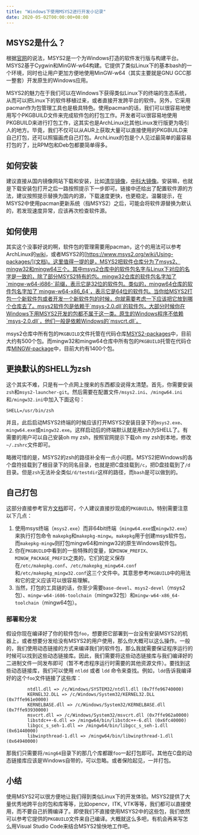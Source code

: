```yaml
---
title: "Windows下使用MSYS2进行开发小记录"
date: 2020-05-02T00:00:00+08:00
---
```


## MSYS2是什么？

根据[官网](https://www.msys2.org/)的说法，MSYS2是一个为Windows打造的软件发行版与构建平台。MSYS2基于Cygwin和MinGW-w64构建。它提供了类似Linux下的基本bash的一个环境，同时也让用户更加方便地使用MinGW-w64（其实主要就是GNU GCC那一整套）开发原生的Windows应用。

MSYS2的魅力在于我们可以在Windows下获得类似Linux下的终端的生态系统，从而可以把Linux下的软件移植过来，或者直接开发跨平台的软件。另外，它采用pacman作为包管理工具也是极具特色。使用pacman的话，我们可以很容易地使用写个PKGBUILD文件来完成软件包的打包工作。开发者可以很容易地使用PKGBUILD来进行打包工作，这其实也是ArchLinux比其他Linux发行版更为吸引人的地方。毕竟，我们不仅可以从AUR上获取大量可以直接使用的PKGBUILD来自己打包，还可以照猫画虎自己打包。ArchLinux的包是个人见过最简单的最容易打包的了，比RPM包和Deb包都要简单得多。

## 如何安装

建议直接从国内镜像网站下载和安装，比如[清华镜像](https://mirror.tuna.tsinghua.edu.cn/help/msys2/)，[中科大镜像](https://mirrors.ustc.edu.cn/help/msys2.html)。安装嘛，也就是下载安装包打开之后一路按照提示下一步即可。链接中还给出了配置软件源的方法，建议按照提示替换为国内的源，下载速度更快，也更稳定。温馨提示，在MSYS2中使用pacman更新系统（指MSYS2）之后，可能会将软件源替换为默认的，若发现速度异常，应该再次检查软件源。

## 如何使用

其实这个没事好说的啊，软件包的管理需要用pacman，这个的用法可以参考ArchLinux的[wiki](https://wiki.archlinux.org/index.php/Pacman)，或者MSYS2的[https://www.msys2.org/wiki/Using-packages/](文档)。这里值得一提的是，MSYS2把软件仓库分为了msys2、mingw32和mingw64三个。其中msys2仓库中的软件包名字与Linux下对应的名字是一致的，除了部分MSYS2特有的包。mingw32仓库的软件包名字加了`mingw-w64-i686-`前缀，表示它是32位的软件包。类似的，mingw64仓库的软件包名字加了`mingw-w64-x86_64`，表示它是64位的软件包。当你给MSYS2打包一个新软件包或者开发一个新软件包的时候，你就需要考虑一下应该把它放到哪个仓库去了。msys2软件包是依赖于`msys-2.0.dll`的软件包，大部分时候你在Windows下用MSYS2开发的包都不属于这一类。原生的Windows程序不依赖`msys-2.0.dll`，他们一般是依赖Windows的`msvcrt.dll`。

msys2仓库中所有包的`PKGBUILD`文件托管在代码仓库[MSYS2-packages](https://github.com/msys2/MSYS2-packages)中，目前大约有500个包。而mingw32和mingw64仓库中所有包的`PKGBUILD`托管在代码仓库[MINGW-package](https://github.com/msys2/MINGW-packages)中，目前大约有1400个包。

## 更换默认的SHELL为zsh

这个其实不难，只是有一个点网上搜来的东西都没说得太清楚。首先，你需要安装`zsh`和`msys2-launcher-git`。然后需要在配置文件`/msys2.ini`、`/mingw64.ini`和`/mingw32.ini`中加入下面这句：

```
SHELL=/usr/bin/zsh
```

并且，此后启动MSYS2终端的时候应该打开MSYS2安装目录下的`msys2.exe`、`mingw64.exe`或`mingw32.exe`。这样启动后的终端默认就是用zsh为SHELL了。有需要的用户可以自己安装oh my zsh，按照官网提示下载oh my zsh到本地，修改`~/.zshrc`文件即可。

略微可惜的是，MSYS2的zsh的路径补全有一点小问题。MSYS2把Windows的各个盘符挂载到了根目录下的同名目录，也就是把C盘挂载到`/c`，把D盘挂载到了`/d`目录。但是`zsh`无法补全类似`/d/testdir`这样的路径，而`bash`是可以做到的。

## 自己打包

这部分直接参考官方[文档](https://www.msys2.org/wiki/Creating-Packages/)即可，个人建议直接抄现成的`PKGBUILD`。特别需要注意以下几点：

1. 使用msys终端（`msys2.exe`）而非64bit终端（`mingw64.exe`或`mingw32.exe`）来执行打包命令 `makepkg`和`makepkg-mingw`。`makepkg`用于创建msys软件包，而`makepkg-mingw`则打包mingw64和mingw32的原生Windows软件包。
2. 你在`PKGBUILD`中看到的一些特殊的变量，如`MINGW_PREFIX`、`MINGW_PACKAGE_PREFIX`之类的，它们的定义保存在`/etc/makepkg.conf`、`/etc/makepkg_mingw64.conf`和`/etc/makepkg_mingw32.conf`这三个文件中。其意思参考`PKGBUILD`中的用法和它的定义应该可以很容易理解。
3. 当然，打包的工具链的话，你至少需要`base-devel`、`msys2-devel`（msys2包）、`mingw-w64-i686-toolchain`（mingw32包）和`mingw-w64-x86_64-toolchain`（mingw64包）。

### 部署和分发

假设你现在编译好了你的软件包`foo`，想要把它部署到一台没有安装MSYS2的机器上，或者想要分发给没有MSYS2的用户使用，那么你大概可以这么操作。一般的，我们使用动态链接的方式来编译我们的软件包，那么我就需要保证程序运行的时候可以找到这些动态链接库。因此，我们需要将这些动态链接库与我们编译好的二进制文件一同发布即可（暂不考虑程序运行时需要的其他资源文件）。要找到这些动态链接库，我们可以使用 `ntldd` 或者 `ldd` 命令来查找。例如，`ldd`告诉我编译好的这个`foo`文件链接了这些库：

```text
        ntdll.dll => /c/Windows/SYSTEM32/ntdll.dll (0x7ffe96740000)
        KERNEL32.DLL => /c/Windows/System32/KERNEL32.DLL (0x7ffe961e0000)
        KERNELBASE.dll => /c/Windows/System32/KERNELBASE.dll (0x7ffe93930000)
        msvcrt.dll => /c/Windows/System32/msvcrt.dll (0x7ffe962a0000)
        libstdc++-6.dll => /mingw64/bin/libstdc++-6.dll (0x6fc40000)
        libgcc_s_seh-1.dll => /mingw64/bin/libgcc_s_seh-1.dll (0x61440000)
        libwinpthread-1.dll => /mingw64/bin/libwinpthread-1.dll (0x64940000)
```

那我们只需要将`/ming64`目录下的那几个库都跟`foo`一起打包即可。其他在C盘的动态链接库应该是Windows自带的，可以忽略。或者保险起见，一并打包。

## 小结

使用MSYS2可以很方便地让我们得到类似Linux下的开发体验。MSYS2提供了大量优秀地跨平台的包和库等等，比如opencv，ITK, VTK等等，我们都可以直接使用，而不要自己折腾编译了。即使我们不直接使用MSYS2中的这些包，我们依然可以参考它提供的`PKGBUILD`文件来自己编译。大概就这么多吧，有机会再来写怎么用Visual Studio Code来结合MSYS2愉快地工作吧。
